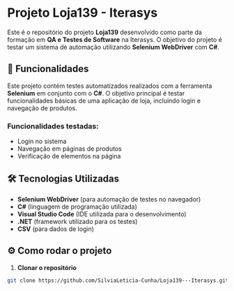 # Projeto Loja139 - Iterasys

Este é o repositório do projeto **Loja139** desenvolvido como parte da formação em **QA e Testes de Software** na Iterasys. O objetivo do projeto é testar um sistema de automação utilizando **Selenium WebDriver** com **C#**.

## 🚀 Funcionalidades

Este projeto contém testes automatizados realizados com a ferramenta **Selenium** em conjunto com o **C#**. O objetivo principal é testar funcionalidades básicas de uma aplicação de loja, incluindo login e navegação de produtos.

### Funcionalidades testadas:

- Login no sistema
- Navegação em páginas de produtos
- Verificação de elementos na página

## 🛠️ Tecnologias Utilizadas

- **Selenium WebDriver** (para automação de testes no navegador)
- **C#** (linguagem de programação utilizada)
- **Visual Studio Code** (IDE utilizada para o desenvolvimento)
- **.NET** (framework utilizado para os testes)
- **CSV** (para dados de login)

## ⚙️ Como rodar o projeto

1. **Clonar o repositório**

```bash
git clone https://github.com/SilviaLeticia-Cunha/Loja139---Iterasys.git

